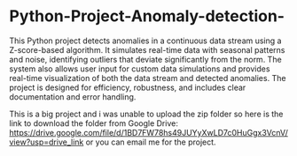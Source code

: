 # Python-Project-Anomaly-detection-

This Python project detects anomalies in a continuous data stream using a Z-score-based algorithm. 
It simulates real-time data with seasonal patterns and noise, identifying outliers that deviate significantly from the norm.
The system also allows user input for custom data simulations and provides real-time visualization of both the data stream and detected anomalies. 
The project is designed for efficiency, robustness, and includes clear documentation and error handling.

This is a big project and i was unable to upload the zip folder so here is the link to download the folder from Google Drive: https://drive.google.com/file/d/1BD7FW78hs49JUYyXwLD7c0HuGgx3VcnV/view?usp=drive_link
or you can email me for the project.





